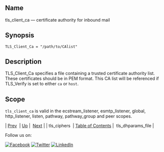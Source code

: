 <a name="config.tls_client_ca"></a>
## Name

tls_client_ca — certificate authority for inbound mail

## Synopsis

`TLS_Client_Ca = "/path/to/CAlist"`

<a name="idp26995184"></a>
## Description

TLS_Client_Ca specifies a file containing a trusted certificate authority list. These certificates should be in PEM format. This CA list will be referenced if TLS_Verify is set to either `ca` or `host`.

<a name="idp26998064"></a>
## Scope

`tls_client_ca` is valid in the ecstream_listener, esmtp_listener, global, http_listener, listen, pathway, pathway_group and peer scopes.

| [Prev](config.tls_ciphers.php)  | [Up](config.options.ref.php) |  [Next](conf.ref.tls_dhparams_file.php) |
| tls_ciphers  | [Table of Contents](index.php) |  tls_dhparams_file |

Follow us on:

[![Facebook](https://support.messagesystems.com/images/icon-facebook.png)](http://www.facebook.com/messagesystems) [![Twitter](https://support.messagesystems.com/images/icon-twitter.png)](http://twitter.com/#!/MessageSystems) [![LinkedIn](https://support.messagesystems.com/images/icon-linkedin.png)](http://www.linkedin.com/company/message-systems)